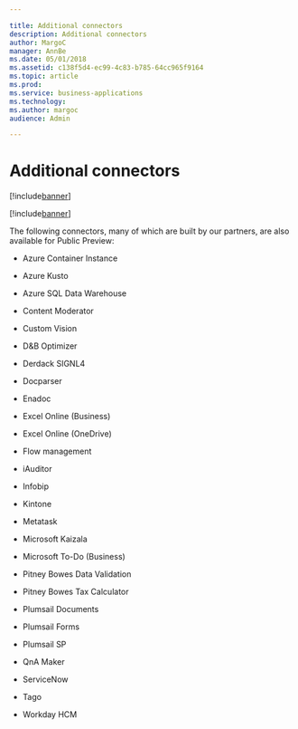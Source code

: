 ```yaml
---

title: Additional connectors
description: Additional connectors
author: MargoC
manager: AnnBe
ms.date: 05/01/2018
ms.assetid: c138f5d4-ec99-4c83-b785-64cc965f9164
ms.topic: article
ms.prod: 
ms.service: business-applications
ms.technology: 
ms.author: margoc
audience: Admin

---
```


# Additional connectors

[!include[banner](../../../includes/banner.md)]

[!include[banner](../../../includes/public-preview.md)]

The following connectors, many of which are built by our partners, are also
available for Public Preview:

-   Azure Container Instance

-   Azure Kusto

-   Azure SQL Data Warehouse

-   Content Moderator

-   Custom Vision

-   D&B Optimizer

-   Derdack SIGNL4

-   Docparser

-   Enadoc

-   Excel Online (Business)

-   Excel Online (OneDrive)

-   Flow management

-   iAuditor

-   Infobip

-   Kintone

-   Metatask

-   Microsoft Kaizala

-   Microsoft To-Do (Business)

-   Pitney Bowes Data Validation

-   Pitney Bowes Tax Calculator

-   Plumsail Documents

-   Plumsail Forms

-   Plumsail SP

-   QnA Maker

-   ServiceNow

-   Tago

-   Workday HCM

